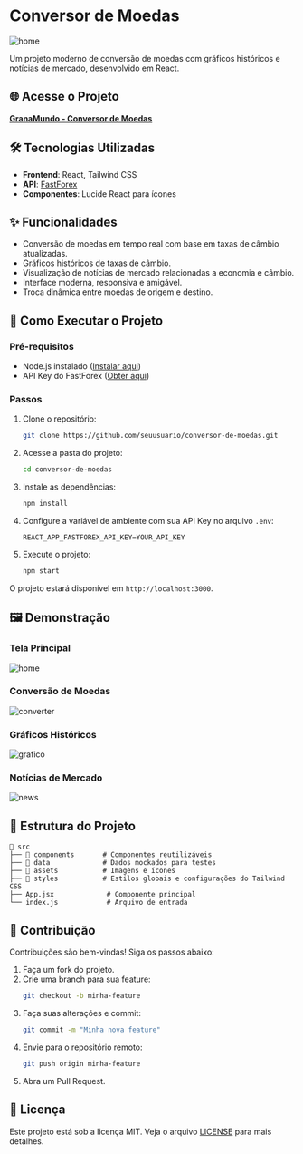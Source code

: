 # Conversor de Moedas

![home](https://github.com/user-attachments/assets/ced79e48-14ee-4d43-8d2d-4c5f5169f431)



Um projeto moderno de conversão de moedas com gráficos históricos e notícias de mercado, desenvolvido em React.

## 🌐 Acesse o Projeto

[**GranaMundo - Conversor de Moedas**](https://granamundo.netlify.app/)

## 🛠️ Tecnologias Utilizadas

- **Frontend**: React, Tailwind CSS
- **API**: [FastForex](https://fastforex.io)
- **Componentes**: Lucide React para ícones

## ✨ Funcionalidades

- Conversão de moedas em tempo real com base em taxas de câmbio atualizadas.
- Gráficos históricos de taxas de câmbio.
- Visualização de notícias de mercado relacionadas a economia e câmbio.
- Interface moderna, responsiva e amigável.
- Troca dinâmica entre moedas de origem e destino.

## 🚀 Como Executar o Projeto

### Pré-requisitos
- Node.js instalado ([Instalar aqui](https://nodejs.org))
- API Key do FastForex ([Obter aqui](https://fastforex.io))

### Passos
1. Clone o repositório:
   ```bash
   git clone https://github.com/seuusuario/conversor-de-moedas.git
   ```
2. Acesse a pasta do projeto:
   ```bash
   cd conversor-de-moedas
   ```
3. Instale as dependências:
   ```bash
   npm install
   ```
4. Configure a variável de ambiente com sua API Key no arquivo `.env`:
   ```env
   REACT_APP_FASTFOREX_API_KEY=YOUR_API_KEY
   ```
5. Execute o projeto:
   ```bash
   npm start
   ```

O projeto estará disponível em `http://localhost:3000`.

## 🖼️ Demonstração

### Tela Principal
![home](https://github.com/user-attachments/assets/6af70e06-c3ac-4b9a-8b9c-7d7c0df32011)


### Conversão de Moedas
![converter](https://github.com/user-attachments/assets/e20da89f-3590-4526-8991-389e7cac2219)


### Gráficos Históricos
![grafico](https://github.com/user-attachments/assets/92dce33a-019a-47a7-9c29-48a7463c800e)


### Notícias de Mercado
![news](https://github.com/user-attachments/assets/6ecaf239-7d4b-4274-91d8-c9b58cdc2373)


## 📂 Estrutura do Projeto

```
📂 src
├── 📁 components       # Componentes reutilizáveis
├── 📁 data             # Dados mockados para testes
├── 📁 assets           # Imagens e ícones
├── 📁 styles           # Estilos globais e configurações do Tailwind CSS
├── App.jsx             # Componente principal
└── index.js            # Arquivo de entrada
```

## 🤝 Contribuição

Contribuições são bem-vindas! Siga os passos abaixo:

1. Faça um fork do projeto.
2. Crie uma branch para sua feature:
   ```bash
   git checkout -b minha-feature
   ```
3. Faça suas alterações e commit:
   ```bash
   git commit -m "Minha nova feature"
   ```
4. Envie para o repositório remoto:
   ```bash
   git push origin minha-feature
   ```
5. Abra um Pull Request.

## 📝 Licença

Este projeto está sob a licença MIT. Veja o arquivo [LICENSE](LICENSE) para mais detalhes.
